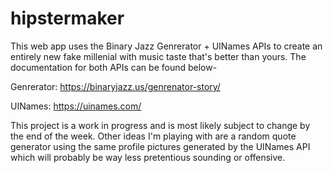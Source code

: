 # hipstermaker

This web app uses the Binary Jazz Genrerator + UINames APIs to create an entirely new fake millenial with music taste that's better than yours. The documentation for both APIs can be found below-

Genrerator:
https://binaryjazz.us/genrenator-story/

UINames:
https://uinames.com/

This project is a work in progress and is most likely subject to change by the end of the week. Other ideas I'm playing with are a random quote generator using the same profile pictures generated by the UINames API which will probably be way less pretentious sounding or offensive.



